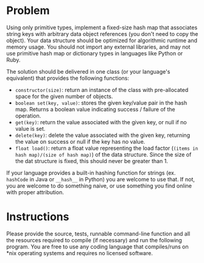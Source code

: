 # Problem

Using only primitive types, implement a fixed-size hash map that associates string keys with arbitrary data object references (you don't need to copy the object). Your data structure should be optimized for algorithmic runtime and memory usage. You should not import any external libraries, and may not use primitive hash map or dictionary types in languages like Python or Ruby.

The solution should be delivered in one class (or your language's equivalent) that provides the following functions:

- `constructor(size)`: return an instance of the class with pre-allocated space for the given number of objects.
- `boolean set(key, value)`: stores the given key/value pair in the hash map. Returns a boolean value indicating success / failure of the operation.
- `get(key)`: return the value associated with the given key, or null if no value is set.
- `delete(key)`: delete the value associated with the given key, returning the value on success or null if the key has no value.
- `float load()`: return a float value representing the load factor (`(items in hash map)/(size of hash map)`) of the data structure. Since the size of the dat structure is fixed, this should never be greater than 1.

If your language provides a built-in hashing function for strings (ex. `hashCode` in Java or `__hash__` in Python) you are welcome to use that. If not, you are welcome to do something naive, or use something you find online with proper attribution.

# Instructions

Please provide the source, tests, runnable command-line function and all the resources required to compile (if necessary) and run the following program. You are free to use any coding language that compiles/runs on *nix operating systems and requires no licensed software.